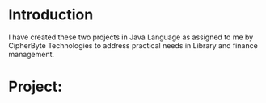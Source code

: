 # Introduction
I have created these two projects in Java Language as assigned to me by CipherByte Technologies to address practical needs in Library and finance management.

# Project: 
